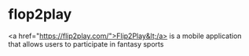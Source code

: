 # flop2play
&lt;a href="https://flip2play.com/">Flip2Play&lt;/a> is a mobile application that allows users to participate in fantasy sports
